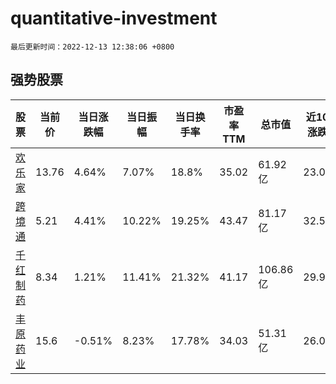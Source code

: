 # quantitative-investment

`最后更新时间：2022-12-13 12:38:06 +0800`

## 强势股票

|股票|当前价|当日涨跌幅|当日振幅|当日换手率|市盈率TTM|总市值|近10日涨跌幅|
|----|----|----|----|----|----|----|----|
|[欢乐家](https://xueqiu.com/S/SZ300997)|13.76|4.64%|7.07%|18.8%|35.02|61.92亿|23.08%|
|[跨境通](https://xueqiu.com/S/SZ002640)|5.21|4.41%|10.22%|19.25%|43.47|81.17亿|32.57%|
|[千红制药](https://xueqiu.com/S/SZ002550)|8.34|1.21%|11.41%|21.32%|41.17|106.86亿|29.91%|
|[丰原药业](https://xueqiu.com/S/SZ000153)|15.6|-0.51%|8.23%|17.78%|34.03|51.31亿|26.01%|

